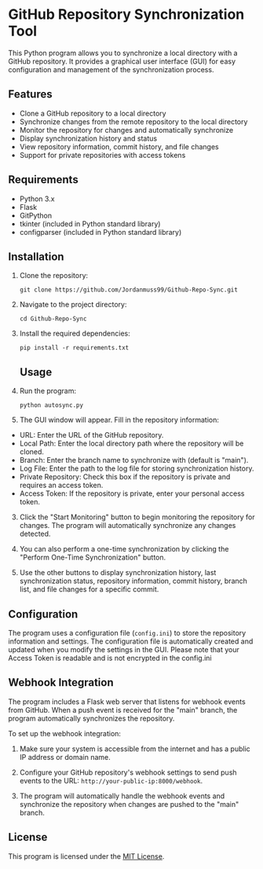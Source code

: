 # GitHub Repository Synchronization Tool

This Python program allows you to synchronize a local directory with a GitHub repository. It provides a graphical user interface (GUI) for easy configuration and management of the synchronization process.

## Features

- Clone a GitHub repository to a local directory
- Synchronize changes from the remote repository to the local directory
- Monitor the repository for changes and automatically synchronize
- Display synchronization history and status
- View repository information, commit history, and file changes
- Support for private repositories with access tokens

## Requirements

- Python 3.x
- Flask
- GitPython
- tkinter (included in Python standard library)
- configparser (included in Python standard library)

## Installation

1. Clone the repository:
   ```
   git clone https://github.com/Jordanmuss99/Github-Repo-Sync.git
   ```
3. Navigate to the project directory:
   ```
   cd Github-Repo-Sync
   ```
5. Install the required dependencies:
   ```
   pip install -r requirements.txt
   ```

   ## Usage

1. Run the program:
   ```
   python autosync.py
   ```
2. The GUI window will appear. Fill in the repository information:
- URL: Enter the URL of the GitHub repository.
- Local Path: Enter the local directory path where the repository will be cloned.
- Branch: Enter the branch name to synchronize with (default is "main").
- Log File: Enter the path to the log file for storing synchronization history.
- Private Repository: Check this box if the repository is private and requires an access token.
- Access Token: If the repository is private, enter your personal access token.

3. Click the "Start Monitoring" button to begin monitoring the repository for changes. The program will automatically synchronize any changes detected.

4. You can also perform a one-time synchronization by clicking the "Perform One-Time Synchronization" button.

5. Use the other buttons to display synchronization history, last synchronization status, repository information, commit history, branch list, and file changes for a specific commit.

## Configuration

The program uses a configuration file (`config.ini`) to store the repository information and settings. The configuration file is automatically created and updated when you modify the settings in the GUI.
Please note that your Access Token is readable and is not encrypted in the config.ini

## Webhook Integration

The program includes a Flask web server that listens for webhook events from GitHub. When a push event is received for the "main" branch, the program automatically synchronizes the repository.

To set up the webhook integration:

1. Make sure your system is accessible from the internet and has a public IP address or domain name.

2. Configure your GitHub repository's webhook settings to send push events to the URL: `http://your-public-ip:8000/webhook`.

3. The program will automatically handle the webhook events and synchronize the repository when changes are pushed to the "main" branch.

## License

This program is licensed under the [MIT License](LICENSE).
   
